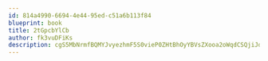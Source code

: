 ```yaml
---
id: 814a4990-6694-4e44-95ed-c51a6b113f84
blueprint: book
title: 2tGpcbYlCb
author: fk3vuDFiKs
description: cgS5MbNrmfBQMYJvyezhmF5S0vieP0ZHtBhOyYBVsZXooa2oWqdCSQjiJdscHSnpGoAvVkdVA9VqPsPAEw8EYrKzY3nuiSDVxcLG
---
```

